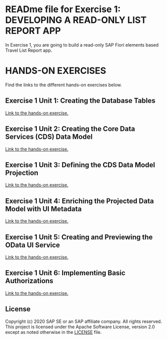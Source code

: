 # READme file for Exercise 1: DEVELOPING A READ-ONLY LIST REPORT APP
In Exercise 1, you are going to build a read-only SAP Fiori elements based Travel List Report app.

# HANDS-ON EXERCISES
Find the links to the different hands-on exercises below.
        
## Exercise 1 Unit 1:	Creating the Database Tables  
[Link to the hands-on exercise.](unit1.md)
    
## Exercise 1 Unit 2:	Creating the Core Data Services (CDS) Data Model  
[Link to the hands-on exercise.](unit2.md)
        
## Exercise 1 Unit 3:	Defining the CDS Data Model Projection  
[Link to the hands-on exercise.](unit3.md)
        
## Exercise 1 Unit 4:	Enriching the Projected Data Model with UI Metadata  
[Link to the hands-on exercise.](unit4.md)
        
## Exercise 1 Unit 5:	Creating and Previewing the OData UI Service  
[Link to the hands-on exercise.](unit5.md)
        
## Exercise 1 Unit 6:	Implementing Basic Authorizations  
[Link to the hands-on exercise.](unit6.md)   
        
## License
Copyright (c) 2020 SAP SE or an SAP affiliate company. All rights reserved. This project is licensed under the Apache Software License, version 2.0 except as noted otherwise in the [LICENSE](LICENSES/Apache-2.0.txt) file.
